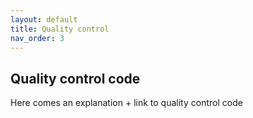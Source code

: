 ```yaml
---
layout: default
title: Quality control
nav_order: 3
---
```

<h2>Quality control code</h2>
Here comes an explanation + link to quality control code
